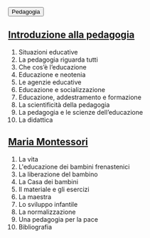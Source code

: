 <link rel="stylesheet" href="../assets/style.css">


<button class="button blue">Pedagogia</button> 

## [Introduzione alla pedagogia](introduzione.md)
1. Situazioni educative
2. La pedagogia riguarda tutti
3. Che cos’è l’educazione
4. Educazione e neotenia
5. Le agenzie educative
6. Educazione e socializzazione
7. Educazione, addestramento e formazione
8. La scientificità della pedagogia
9. La pedagogia e le scienze dell’educazione
10. La didattica

## [Maria Montessori](montessori.md)
1. La vita
2. L'educazione dei bambini frenastenici
3. La liberazione del bambino
4. La Casa dei bambini
5. Il materiale e gli esercizi
6. La maestra
7. Lo sviluppo infantile
8. La normalizzazione
9. Una pedagogia per la pace
10. Bibliografia
